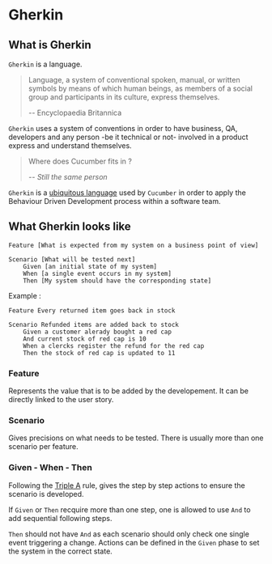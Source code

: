 # Gherkin

## What is Gherkin

`Gherkin` is a language.

>Language, a system of conventional spoken, manual, or written symbols by means of which human beings, as members of a social group and participants in its culture, express themselves.
>
> -- Encyclopaedia Britannica

`Gherkin` uses a system of conventions in order to have business, QA, developers and any person -be it technical or not- involved in a product express and understand themselves.

> Where does Cucumber fits in ?
>
> -- _Still the same person_

`Gherkin` is a [ubiquitous language](annexes.md#ubiquitous-language) used by `Cucumber` in order to apply the Behaviour Driven Development process within a software team.

## What Gherkin looks like

```gherkin
Feature [What is expected from my system on a business point of view]

Scenario [What will be tested next]
    Given [an initial state of my system]
    When [a single event occurs in my system]
    Then [My system should have the corresponding state]
```

Example :

```gherkin
Feature Every returned item goes back in stock

Scenario Refunded items are added back to stock
    Given a customer alerady bought a red cap
    And current stock of red cap is 10
    When a clercks register the refund for the red cap
    Then the stock of red cap is updated to 11
```

### Feature

Represents the value that is to be added by the developement.
It can be directly linked to the user story.

### Scenario

Gives precisions on what needs to be tested.
There is usually more than one scenario per feature.

### Given - When - Then

Following the [Triple A](annexes.md#triple-a) rule, gives the step by step actions to ensure the scenario is developed.

If `Given` or `Then` recquire more than one step, one is allowed to use `And` to add sequential following steps.

`Then` should not have `And` as each scenario should only check one single event triggering a change. Actions can be defined in the `Given` phase to set the system in the correct state.


